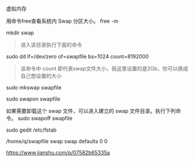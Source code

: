 虚拟内存

用命令free查看系统内 Swap 分区大小。
free -m

mkdir swap
> 进入该目录执行下面的命令


sudo dd if=/dev/zero of=swapfile bs=1024 count=8192000
> 该命令中 count 即代表swap文件大小，我这里设置的是2Gb，你可以换成自己想设置的大小

sudo mkswap swapfile

sudo swapon swapfile

如果需要卸载这个 swap 文件，可以进入建立的 swap 文件目录。执行下列命令。
sudo swapoff swapfile


sudo gedit /etc/fstab

/home/q/swapfile swap swap defaults 0 0

https://www.jianshu.com/p/07582b65335a








